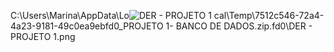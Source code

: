 C:\Users\Marina\AppData\Lo![DER - PROJETO 1](https://github.com/user-attachments/assets/ad80a41a-5e6f-4daf-aa1f-d1eb99b2a990)
cal\Temp\7512c546-72a4-4a23-9181-49c0ea9ebfd0_PROJETO 1- BANCO DE DADOS.zip.fd0\DER - PROJETO 1.png
